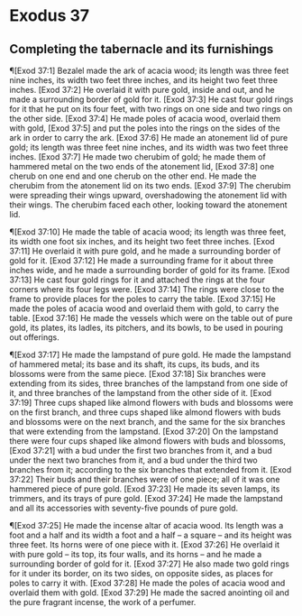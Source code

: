 # Exodus 37

## Completing the tabernacle and its furnishings
¶[Exod 37:1] Bezalel made the ark of acacia wood; its length was three feet nine inches, its width two feet three inches, and its height two feet three inches.
[Exod 37:2] He overlaid it with pure gold, inside and out, and he made a surrounding border of gold for it.
[Exod 37:3] He cast four gold rings for it that he put on its four feet, with two rings on one side and two rings on the other side.
[Exod 37:4] He made poles of acacia wood, overlaid them with gold,
[Exod 37:5] and put the poles into the rings on the sides of the ark in order to carry the ark.
[Exod 37:6] He made an atonement lid of pure gold; its length was three feet nine inches, and its width was two feet three inches.
[Exod 37:7] He made two cherubim of gold; he made them of hammered metal on the two ends of the atonement lid,
[Exod 37:8] one cherub on one end and one cherub on the other end. He made the cherubim from the atonement lid on its two ends.
[Exod 37:9] The cherubim were spreading their wings upward, overshadowing the atonement lid with their wings. The cherubim faced each other, looking toward the atonement lid.

¶[Exod 37:10] He made the table of acacia wood; its length was three feet, its width one foot six inches, and its height two feet three inches.
[Exod 37:11] He overlaid it with pure gold, and he made a surrounding border of gold for it.
[Exod 37:12] He made a surrounding frame for it about three inches wide, and he made a surrounding border of gold for its frame.
[Exod 37:13] He cast four gold rings for it and attached the rings at the four corners where its four legs were.
[Exod 37:14] The rings were close to the frame to provide places for the poles to carry the table.
[Exod 37:15] He made the poles of acacia wood and overlaid them with gold, to carry the table.
[Exod 37:16] He made the vessels which were on the table out of pure gold, its plates, its ladles, its pitchers, and its bowls, to be used in pouring out offerings.

¶[Exod 37:17] He made the lampstand of pure gold. He made the lampstand of hammered metal; its base and its shaft, its cups, its buds, and its blossoms were from the same piece.
[Exod 37:18] Six branches were extending from its sides, three branches of the lampstand from one side of it, and three branches of the lampstand from the other side of it.
[Exod 37:19] Three cups shaped like almond flowers with buds and blossoms were on the first branch, and three cups shaped like almond flowers with buds and blossoms were on the next branch, and the same for the six branches that were extending from the lampstand.
[Exod 37:20] On the lampstand there were four cups shaped like almond flowers with buds and blossoms,
[Exod 37:21] with a bud under the first two branches from it, and a bud under the next two branches from it, and a bud under the third two branches from it; according to the six branches that extended from it.
[Exod 37:22] Their buds and their branches were of one piece; all of it was one hammered piece of pure gold.
[Exod 37:23] He made its seven lamps, its trimmers, and its trays of pure gold.
[Exod 37:24] He made the lampstand and all its accessories with seventy-five pounds of pure gold.

¶[Exod 37:25] He made the incense altar of acacia wood. Its length was a foot and a half and its width a foot and a half – a square – and its height was three feet. Its horns were of one piece with it.
[Exod 37:26] He overlaid it with pure gold – its top, its four walls, and its horns – and he made a surrounding border of gold for it.
[Exod 37:27] He also made two gold rings for it under its border, on its two sides, on opposite sides, as places for poles to carry it with.
[Exod 37:28] He made the poles of acacia wood and overlaid them with gold.
[Exod 37:29] He made the sacred anointing oil and the pure fragrant incense, the work of a perfumer.
